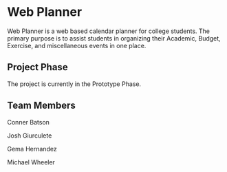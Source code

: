 # Web Planner

Web Planner is a web based calendar planner for college students. The primary purpose is to assist students in organizing their Academic, Budget, Exercise, and miscellaneous events in one place.

## Project Phase
The project is currently in the Prototype Phase.


## Team Members
Conner Batson

Josh Giurculete

Gema Hernandez

Michael Wheeler

